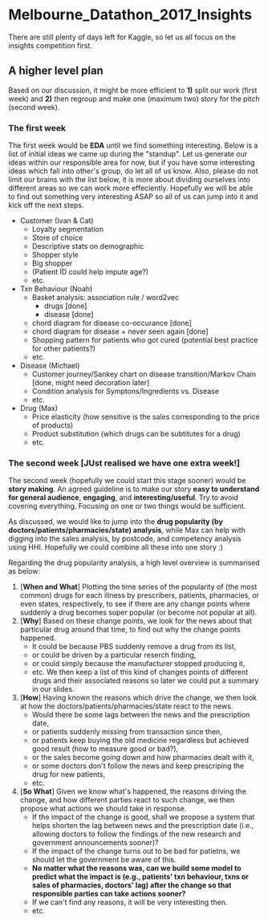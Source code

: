 # Melbourne_Datathon_2017_Insights
There are still plenty of days left for Kaggle, so let us all focus on the insights competition first.

## A higher level plan
Based on our discussion, it might be more efficient to **1)** split our work (first week) and **2)** then regroup and make one (maximum two) story for the pitch (second week).

### The first week
The first week would be **EDA** until we find something interesting. 
Below is a list of initial ideas we came up during the "standup". Let us generate our ideas within our responsible area for now, but if you have some interesting ideas which fall into other's group, do let all of us know. Also, please do not limit our brains with the list below, it is more about dividing ourselves into different areas so we can work more effeciently. Hopefully we will be able to find out something very interesting ASAP so all of us can jump into it and kick off the next steps.

- Customer (Ivan & Cat)
  - Loyalty segmentation
  - Store of choice
  - Descriptive stats on demographic
  - Shopper style
  - Big shopper
  - (Patient ID could help impute age?)
  - etc.
- Txn Behaviour (Noah)
  - Basket analysis: association rule / word2vec
    - drugs [done]
    - disease [done]
  - chord diagram for disease co-occurance [done]
  - chord diagram for disease + never seen again [done]
  - Shopping pattern for patients who got cured (potential best practice for other patients?)
  - etc.
- Disease (Michael)
  - Customer journey/Sankey chart on disease transition/Markov Chain [done, might need decoration later]
  - Condition analysis for Symptons/Ingredients vs. Disease
  - etc.
- Drug (Max)
  - Price elasticity (how sensitive is the sales corresponding to the price of products)
  - Product substitution (which drugs can be subtitutes for a drug)
  - etc.
  
  
### The second week [JUst realised we have one extra week!]
The second week (hopefully we could start this stage sooner) would be **story making**.
An agreed guideline is to make our story **easy to understand for general audience**, **engaging**, and **interesting/useful**. Try to avoid covering everything. Focusing on one or two things would be sufficient.

As discussed, we would like to jump into the **drug popularity (by doctors/patients/pharmacies/state) analysis**, while Max can help with digging into the sales analysis, by postcode, and competency analysis using HHI. Hopefully we could combine all these into one story :)

Regarding the drug popularity analysis, a high level overview is summarised as below:
  1. [**When and What**] Plotting the time series of the popularity of (the most common) drugs for each illness by prescribers, patients, pharmacies, or even states, respectively, to see if there are any change points where suddenly a drug becomes super popular (or become not popular at all).
  2. [**Why**] Based on these change points, we look for the news about that particular drug around that time, to find out why the change points happened. 
      - It could be because PBS suddenly remove a drug from its list, 
      - or could be driven by a particular reserch finding, 
      - or could simply because the manufacturer stopped producing it,
      - etc. 
      We then keep a list of this kind of changes points of different drugs and their associated reasons so later we could put a summary in our slides.
  3. [**How**] Having known the reasons which drive the change, we then look at how the doctors/patients/pharmacies/state react to the news.
      - Would there be some lags between the news and the prescription date, 
      - or patients suddenly missing from transaction since then,
      - or patients keep buying the old medicine regardless but achieved good result (how to measure good or bad?), 
      - or the sales become going down and how pharmacies dealt with it,
      - or some doctors don't follow the news and keep prescriping the drug for new patients,
      - etc.
  4. [**So What**] Given we know what's happened, the reasons driving the change, and how different parties react to such change, we then propose what actions we should take in response.
      - If the impact of the change is good, shall we propose a system that helps shorten the lag between news and the prescription date (i.e., allowing doctors to follow the findings of the new research and government announcements sooner)?
      - If the impact of the change turns out to be bad for patietns, we should let the government be aware of this.
      - **No matter what the reasons was, can we build some model to predict what the impact is (e.g., patients' txn behaviour, txns or sales of pharmacies, doctors' lag) after the change so that responsible parties can take actions sooner?**
      - If we can't find any reasons, it will be very interesting then.
      - etc.
